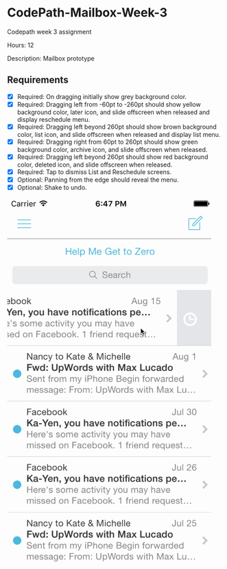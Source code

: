 # CodePath-Mailbox-Week-3

Codepath week 3 assignment 

Hours: 12

Description: 
Mailbox prototype

## Requirements
 * [x] Required: On dragging initially show grey background color. 
 * [x] Required: Dragging left from -60pt to -260pt should show yellow background color, later icon, and slide offscreen when released and display reschedule menu.
 * [x] Required: Dragging left beyond 260pt should show brown background color, list icon, and slide offscreen when released and display list menu.
 * [x] Required: Dragging right from 60pt to 260pt should show green background color, archive icon, and slide offscreen when released.
 * [x] Required: Dragging left beyond 260pt should show red background color, deleted icon, and slide offscreen when released.
 * [x] Required: Tap to dismiss List and Reschedule screens.
 * [x] Optional: Panning from the edge should reveal the menu.
 * [x] Optional: Shake to undo.

![codepath assignment 2 1](https://github.com/boomslam/CodePath-Mailbox-Week-3/blob/master/CodePath.Assignment.3.2.gif?raw=true)
